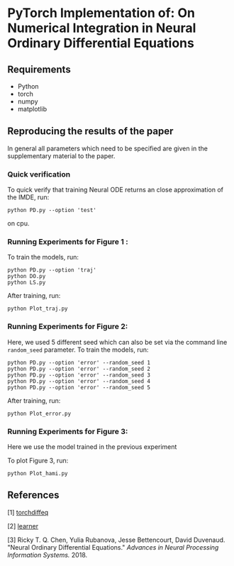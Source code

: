 # PyTorch Implementation of: On Numerical Integration in Neural Ordinary Differential Equations


## Requirements 
* Python 
* torch
* numpy
* matplotlib

## Reproducing the results of the paper
In general all parameters which need to be specified are given in the supplementary material to the paper.

### Quick verification 
To quick verify that training Neural ODE returns an close approximation of the IMDE, run:
```
python PD.py --option 'test'
```
on cpu.


### Running Experiments for Figure 1 :
To train the models, run:
```
python PD.py --option 'traj'
python DO.py
python LS.py
```
After training, run:
```
python Plot_traj.py
```


### Running Experiments for Figure 2:
Here,  we used 5 different seed which can also be set via the command line `random_seed` parameter.
To train the models, run:
```
python PD.py --option 'error' --random_seed 1
python PD.py --option 'error' --random_seed 2
python PD.py --option 'error' --random_seed 3
python PD.py --option 'error' --random_seed 4
python PD.py --option 'error' --random_seed 5
```
After training, run:
```
python Plot_error.py
```


### Running Experiments for Figure 3:
Here we use the model trained in the previous experiment

To plot Figure 3, run:
```
python Plot_hami.py
```



## References
[1] [torchdiffeq](https://github.com/rtqichen/torchdiffeq)

[2] [learner](https://github.com/jpzxshi/learner)

[3] Ricky T. Q. Chen, Yulia Rubanova, Jesse Bettencourt, David Duvenaud. 
"Neural Ordinary Differential Equations." *Advances in Neural Processing Information Systems.* 2018. 
